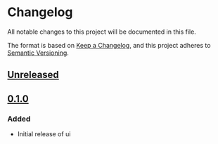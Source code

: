 # Changelog

All notable changes to this project will be documented in this file.

The format is based on [Keep a Changelog](https://keepachangelog.com/en/1.0.0/),
and this project adheres to [Semantic Versioning](https://semver.org/spec/v2.0.0.html).

## [Unreleased]

## [0.1.0]

### Added

- Initial release of ui

[Unreleased]: https://github.com/georgewrmarshall/monorepo-synchronized-test/compare/@georgewrmarshall/ui-test@0.1.0...HEAD
[0.1.0]: https://github.com/georgewrmarshall/monorepo-synchronized-test/releases/tag/@georgewrmarshall/ui-test@0.1.0
